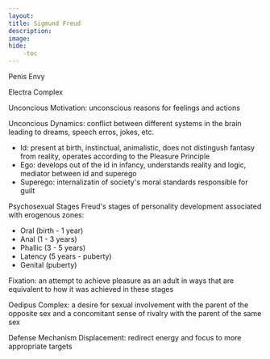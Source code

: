```yaml
---
layout: 
title: Sigmund Freud
description: 
image: 
hide:
    -toc
---
```

Penis Envy

Electra Complex

Unconcious Motivation: unconscious reasons for feelings and actions

Unconcious Dynamics: conflict between different systems in the brain leading to dreams, speech erros, jokes, etc.

- Id: present at birth, instinctual, animalistic, does not distingush fantasy from reality, operates according to the Pleasure Principle
- Ego: develops out of the id in infancy, understands reality and logic, mediator between id and superego
- Superego: internalizatin of society's moral standards responsible for guilt

Psychosexual Stages
Freud's stages of personality development associated with erogenous zones:

- Oral (birth - 1 year)
- Anal (1 - 3 years)
- Phallic (3 - 5 years)
- Latency (5 years - puberty)
- Genital (puberty)

Fixation: an attempt to achieve pleasure as an adult in ways that are equivalent to how it was achieved in these stages

Oedipus Complex: a desire for sexual involvement with the parent of the opposite sex and a concomitant sense of rivalry with the parent of the same sex

Defense Mechanism
Displacement: redirect energy and focus to more appropriate targets
